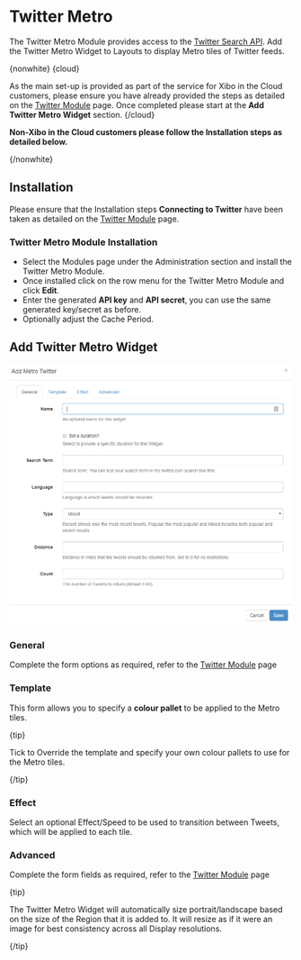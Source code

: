 <!--toc=widgets-->
# Twitter Metro

The Twitter Metro Module provides access to the [Twitter Search API](https://dev.twitter.com/rest/public/search). Add the Twitter Metro Widget to Layouts to display Metro tiles of Twitter feeds.

{nonwhite}
{cloud}

As the main set-up is provided as part of the service for Xibo  in the Cloud customers, please ensure you have already provided the steps as detailed on the [Twitter Module](media_module_twitter.html) page. Once completed please start at the **Add Twitter Metro Widget** section.
{/cloud}

**Non-Xibo in the Cloud customers please follow the Installation steps as detailed below.**

{/nonwhite}

## Installation

Please ensure that the Installation steps **Connecting to Twitter** have been taken as detailed on the [Twitter Module](media_module_twitter.html#Installation) page.

### Twitter Metro Module Installation

- Select the Modules page under the Administration section and install the Twitter Metro Module.
- Once installed click on the row menu for the Twitter Metro Module and click **Edit**.
- Enter the generated **API key** and **API secret**, you can use the same generated key/secret as before.
- Optionally adjust the Cache Period.

## Add Twitter Metro Widget

![Twitter Metro Add](img/media_twittermetro_add.png)

### General

Complete the form options as required, refer to the [Twitter Module](media_module_twitter.html#Add_Twitter_Widget) page 

### Template

This form allows you to specify a **colour pallet** to be applied to the Metro tiles. 

{tip}

Tick to Override the template and specify your own colour pallets to use for the Metro tiles.

{/tip}

### Effect

Select an optional Effect/Speed to be used to transition between Tweets, which will be applied to each tile.

### Advanced

Complete the form fields as required, refer to the [Twitter Module](media_module_twitter.html) page

{tip}

The Twitter Metro Widget will automatically size portrait/landscape based on the size of the Region that it is added to. It will resize as if it were an image for best consistency across all Display resolutions.

{/tip}